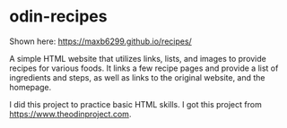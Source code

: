 # odin-recipes
Shown here: https://maxb6299.github.io/recipes/ 

A simple HTML website that utilizes links, lists, and images to provide recipes for various foods. It links a few recipe pages and provide a list of ingredients and steps, as well as links to the original website, and the homepage. 

I did this project to practice basic HTML skills. I got this project from https://www.theodinproject.com. 
